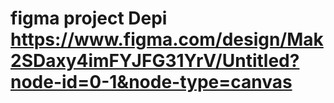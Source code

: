 # figma project Depi https://www.figma.com/design/Mak2SDaxy4imFYJFG31YrV/Untitled?node-id=0-1&node-type=canvas
